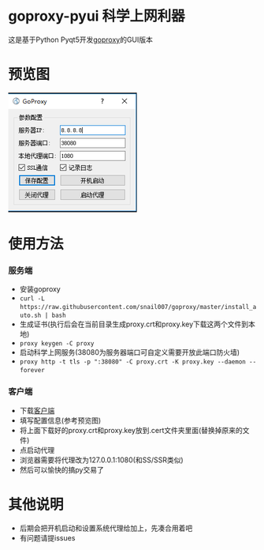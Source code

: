# goproxy-pyui 科学上网利器
这是基于Python Pyqt5开发[goproxy](https://github.com/snail007/goproxy)的GUI版本
# 预览图
![Preview.png](https://raw.githubusercontent.com/CorePlusPlus/goproxy-pyui/master/Preview.png)
# 使用方法
### 服务端
* 安装goproxy
* `curl -L https://raw.githubusercontent.com/snail007/goproxy/master/install_auto.sh | bash `
* 生成证书(执行后会在当前目录生成proxy.crt和proxy.key下载这两个文件到本地)
* `proxy keygen -C proxy`
* 启动科学上网服务(38080为服务器端口可自定义需要开放此端口防火墙)
* `proxy http -t tls -p ":38080" -C proxy.crt -K proxy.key --daemon --forever`
### 客户端
* 下载[客户端](https://github.com/CorePlusPlus/goproxy-pyui/releases)
* 填写配置信息(参考预览图)
* 将上面下载好的proxy.crt和proxy.key放到.cert文件夹里面(替换掉原来的文件)
* 点启动代理
* 浏览器需要将代理改为127.0.0.1:1080(和SS/SSR类似)
* 然后可以愉快的搞py交易了

# 其他说明
* 后期会把开机启动和设置系统代理给加上，先凑合用着吧
* 有问题请提issues
